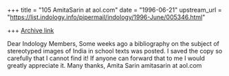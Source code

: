 +++
title = "105 AmitaSarin at aol.com"
date = "1996-06-21"
upstream_url = "https://list.indology.info/pipermail/indology/1996-June/005346.html"

+++
[Archive link](https://list.indology.info/pipermail/indology/1996-June/005346.html)

Dear Indology Members,
Some weeks ago a bibliography on the subject of stereotyped images of India
in school texts was posted.  I saved the copy so carefully that I cannot find
it!  If anyone can forward that to me I would greatly appreciate it.  Many
thanks,
Amita Sarin
amitasarin at aol.com




